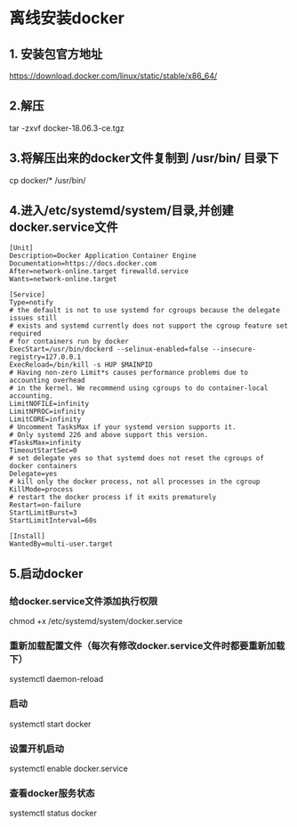 
# 离线安装docker

## 1. 安装包官方地址
https://download.docker.com/linux/static/stable/x86_64/  

## 2.解压
tar -zxvf docker-18.06.3-ce.tgz  

## 3.将解压出来的docker文件复制到 /usr/bin/ 目录下
cp docker/* /usr/bin/  

## 4.进入/etc/systemd/system/目录,并创建docker.service文件
~~~
[Unit]
Description=Docker Application Container Engine
Documentation=https://docs.docker.com
After=network-online.target firewalld.service
Wants=network-online.target
  
[Service]
Type=notify
# the default is not to use systemd for cgroups because the delegate issues still
# exists and systemd currently does not support the cgroup feature set required
# for containers run by docker
ExecStart=/usr/bin/dockerd --selinux-enabled=false --insecure-registry=127.0.0.1
ExecReload=/bin/kill -s HUP $MAINPID
# Having non-zero Limit*s causes performance problems due to accounting overhead
# in the kernel. We recommend using cgroups to do container-local accounting.
LimitNOFILE=infinity
LimitNPROC=infinity
LimitCORE=infinity
# Uncomment TasksMax if your systemd version supports it.
# Only systemd 226 and above support this version.
#TasksMax=infinity
TimeoutStartSec=0
# set delegate yes so that systemd does not reset the cgroups of docker containers
Delegate=yes
# kill only the docker process, not all processes in the cgroup
KillMode=process
# restart the docker process if it exits prematurely
Restart=on-failure
StartLimitBurst=3
StartLimitInterval=60s
  
[Install]
WantedBy=multi-user.target
~~~

## 5.启动docker
### 给docker.service文件添加执行权限
chmod +x /etc/systemd/system/docker.service 

### 重新加载配置文件（每次有修改docker.service文件时都要重新加载下）
systemctl daemon-reload 

### 启动
systemctl start docker

### 设置开机启动
systemctl enable docker.service

### 查看docker服务状态
systemctl status docker
